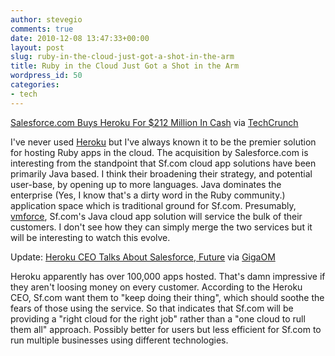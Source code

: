 ```yaml
---
author: stevegio
comments: true
date: 2010-12-08 13:47:33+00:00
layout: post
slug: ruby-in-the-cloud-just-got-a-shot-in-the-arm
title: Ruby in the Cloud Just Got a Shot in the Arm
wordpress_id: 50
categories:
- tech
---
```


[Salesforce.com Buys Heroku For $212 Million In Cash](http://techcrunch.com/2010/12/08/breaking-salesforce-buys-heroku-for-212-million-in-cash/?utm_source=feedburner&utm_medium=feed&utm_campaign=Feed:+Techcrunch+(TechCrunch)) via [TechCrunch](http://techcrunch.com)

I've never used [Heroku](http://heroku.com) but I've always known it to be the premier solution for hosting Ruby apps in the cloud. The acquisition by Salesforce.com is interesting from the standpoint that Sf.com cloud app solutions have been primarily Java based. I think their broadening their strategy, and potential user-base, by opening up to more languages.  Java dominates the enterprise (Yes, I know that's a dirty word in the Ruby community.) application space which is traditional ground for Sf.com. Presumably, [vmforce](http://www.vmforce.com/), Sf.com's Java cloud app solution will service the bulk of their customers. I don't see how they can simply merge the two services but it will be interesting to watch this evolve.

Update: [Heroku CEO Talks About Salesforce, Future](http://gigaom.com/cloud/heroku-ceo-talks-about-salesforce-future/) via [GigaOM](http://gigaom.com) 

Heroku apparently has over 100,000 apps hosted.  That's damn impressive if they aren't loosing money on every customer. According to the Heroku CEO, Sf.com want them to "keep doing their thing", which should soothe the fears of those using the service. So that indicates that Sf.com will be providing a "right cloud for the right job" rather than a "one cloud to rull them all" approach. Possibly better for users but less efficient for Sf.com to run multiple businesses using different technologies.
